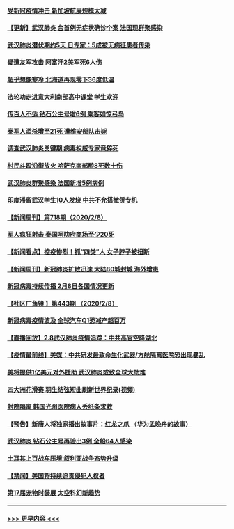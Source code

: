 #### [受新冠疫情冲击 新加坡航展规模大减](../pages/prog202/a102773207.md?t=02092333) 
#### [【更新】武汉肺炎 台首例无症状确诊个案 法国现群聚感染](../pages/prog202/a102770740.md?t=02092333) 
#### [武汉肺炎潜伏期约5天 日专家：5成被无病征患者传染](../pages/prog202/a102773145.md?t=02092333) 
#### [疑遭友军攻击 阿富汗2美军死6人伤](../pages/prog202/a102773140.md?t=02092333) 
#### [超乎想像寒冷 北海道再现零下36度低温](../pages/prog202/a102773122.md?t=02092333) 
#### [法轮功走进意大利南部高中课堂 学生欢迎](../pages/prog202/a102773105.md?t=02092333) 
#### [传百人不适 钻石公主号增6例 乘客如惊弓鸟](../pages/prog202/a102773051.md?t=02092333) 
#### [泰军人滥杀增至21死 遭维安部队击毙](../pages/prog202/a102772913.md?t=02092333) 
#### [调查武汉肺炎关键期 病毒权威专家竟猝死](../pages/prog202/a102773033.md?t=02092333) 
#### [村民斗殴沿街放火 哈萨克南部酿8死数十伤](../pages/prog202/a102772980.md?t=02092333) 
#### [武汉肺炎群聚感染 法国新增5例病例](../pages/prog202/a102772957.md?t=02092333) 
#### [印度滞留武汉学生10人发烧 中共不允搭撤侨专机](../pages/prog202/a102772946.md?t=02092333) 
#### [【新闻周刊】第718期（2020/2/8）](../pages/prog202/a102772921.md?t=02092333) 
#### [军人疯狂射击 泰国呵叻府商场至少20死](../pages/prog202/a102772833.md?t=02092333) 
#### [【新闻看点】控疫惨烈！抓“四类”人 女子脖子被扭断](../pages/prog202/a102772896.md?t=02092333) 
#### [【新闻周刊】新冠肺炎扩散迅速 大陆80城封城 海外增患](../pages/prog202/a102772852.md?t=02092333) 
#### [新冠病毒持续传播 2月8日各国情况更新](../pages/prog202/a102772826.md?t=02092333) 
#### [【社区广角镜  】第443期  （2020/2/8）](../pages/prog202/a102772736.md?t=02092333) 
#### [新冠病毒疫情波及 全球汽车Q1恐减产超百万](../pages/prog202/a102772695.md?t=02092333) 
#### [【直播回放】2.8武汉肺炎疫情追踪：中共高官空降湖北](../pages/prog202/a102772618.md?t=02092333) 
#### [【疫情最前线】美媒：中共研发最致命生化武器/方舱隔离医院恐出现暴乱](../pages/prog202/a102772439.md?t=02092333) 
#### [美将提供1亿美元对外援助 武汉肺炎或致全球大劫难](../pages/prog202/a102772361.md?t=02092333) 
#### [四大洲花滑赛 羽生结弦短曲刷新世界纪录(视频)](../pages/prog202/a102772341.md?t=02092333) 
#### [封院隔离 韩国光州医院病人丢纸条求救](../pages/prog202/a102772282.md?t=02092333) 
#### [【预告】新唐人将独家播出故事片：红龙之爪 （华为孟晚舟的故事）](../pages/prog202/a102767728.md?t=02092333) 
#### [武汉肺炎 钻石公主号再验出3例 全船64人感染](../pages/prog202/a102771726.md?t=02092333) 
#### [土耳其上百战车压境 叙利亚战争态势升级](../pages/prog202/a102772132.md?t=02092333) 
#### [【禁闻】美国将持续追责侵犯人权者](../pages/prog202/a102772042.md?t=02092333) 
#### [第17届宠物时装展 太空科幻新趋势](../pages/prog202/a102772033.md?t=02092333) 

----
#### [ >>> 更早内容 <<< ](../indexes/prog202-earlier.md)
